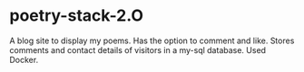 # poetry-stack-2.O
A blog site to display my poems. Has the option to comment and like. Stores comments and contact details of visitors in a my-sql database. Used Docker.
